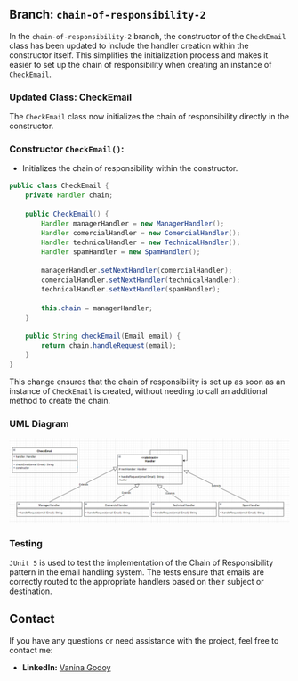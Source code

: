 ## Branch: `chain-of-responsibility-2`

In the `chain-of-responsibility-2` branch, the constructor of the `CheckEmail` class has been updated to include the handler creation within the constructor itself. This simplifies the initialization process and makes it easier to set up the chain of responsibility when creating an instance of `CheckEmail`.

### Updated Class: CheckEmail

The `CheckEmail` class now initializes the chain of responsibility directly in the constructor.

### Constructor `CheckEmail()`:
- Initializes the chain of responsibility within the constructor.

```java
public class CheckEmail {
    private Handler chain;

    public CheckEmail() {
        Handler managerHandler = new ManagerHandler();
        Handler comercialHandler = new ComercialHandler();
        Handler technicalHandler = new TechnicalHandler();
        Handler spamHandler = new SpamHandler();

        managerHandler.setNextHandler(comercialHandler);
        comercialHandler.setNextHandler(technicalHandler);
        technicalHandler.setNextHandler(spamHandler);

        this.chain = managerHandler;
    }

    public String checkEmail(Email email) {
        return chain.handleRequest(email);
    }
}
```

This change ensures that the chain of responsibility is set up as soon as an instance of `CheckEmail` is created, without needing to call an additional method to create the chain.

### UML Diagram

![UMLDiagram](https://raw.githubusercontent.com/vlambo3/ChainOfResponsability---EmailsCheck/chain-of-responsability-2/images/uml.png)

### Testing

`JUnit 5` is used to test the implementation of the Chain of Responsibility pattern in the email handling system. The tests ensure that emails are correctly routed to the appropriate handlers based on their subject or destination.

## Contact

If you have any questions or need assistance with the project, feel free to contact me:

- **LinkedIn:** [Vanina Godoy](https://www.linkedin.com/in/vanina-a-godoy/?locale=en_US)
